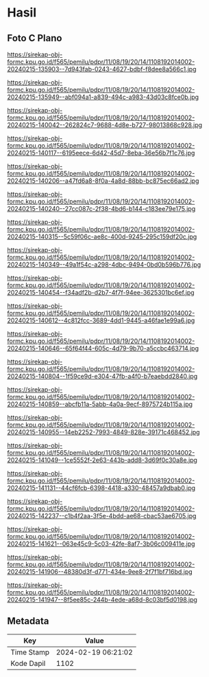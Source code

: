 # Hasil

## Foto C Plano

https://sirekap-obj-formc.kpu.go.id/f565/pemilu/pdpr/11/08/19/20/14/1108192014002-20240215-135903--7d943fab-0243-4627-bdbf-f8dee8a566c1.jpg

https://sirekap-obj-formc.kpu.go.id/f565/pemilu/pdpr/11/08/19/20/14/1108192014002-20240215-135949--abf094a1-a839-494c-a983-43d03c8fce0b.jpg

https://sirekap-obj-formc.kpu.go.id/f565/pemilu/pdpr/11/08/19/20/14/1108192014002-20240215-140042--262824c7-9688-4d8e-b727-98013868c928.jpg

https://sirekap-obj-formc.kpu.go.id/f565/pemilu/pdpr/11/08/19/20/14/1108192014002-20240215-140117--6195eece-6d42-45d7-8eba-36e56b7f1c76.jpg

https://sirekap-obj-formc.kpu.go.id/f565/pemilu/pdpr/11/08/19/20/14/1108192014002-20240215-140206--a47fd6a8-8f0a-4a8d-88bb-bc875ec66ad2.jpg

https://sirekap-obj-formc.kpu.go.id/f565/pemilu/pdpr/11/08/19/20/14/1108192014002-20240215-140240--27cc087c-2f38-4bd6-b144-c183ee79e175.jpg

https://sirekap-obj-formc.kpu.go.id/f565/pemilu/pdpr/11/08/19/20/14/1108192014002-20240215-140315--5c59f06c-ae8c-400d-9245-295c159df20c.jpg

https://sirekap-obj-formc.kpu.go.id/f565/pemilu/pdpr/11/08/19/20/14/1108192014002-20240215-140349--49a1f54c-a298-4dbc-9494-0bd0b596b776.jpg

https://sirekap-obj-formc.kpu.go.id/f565/pemilu/pdpr/11/08/19/20/14/1108192014002-20240215-140454--f34adf2b-d2b7-4f7f-94ee-3625301bc6ef.jpg

https://sirekap-obj-formc.kpu.go.id/f565/pemilu/pdpr/11/08/19/20/14/1108192014002-20240215-140612--4c812fcc-3689-4dd1-9445-a46fae1e99a6.jpg

https://sirekap-obj-formc.kpu.go.id/f565/pemilu/pdpr/11/08/19/20/14/1108192014002-20240215-140646--65f64f44-605c-4d79-9b70-a5ccbc463714.jpg

https://sirekap-obj-formc.kpu.go.id/f565/pemilu/pdpr/11/08/19/20/14/1108192014002-20240215-140804--1f59ce9d-e304-47fb-a4f0-b7eaebdd2840.jpg

https://sirekap-obj-formc.kpu.go.id/f565/pemilu/pdpr/11/08/19/20/14/1108192014002-20240215-140859--abcfb11a-5abb-4a0a-9ecf-8975724b115a.jpg

https://sirekap-obj-formc.kpu.go.id/f565/pemilu/pdpr/11/08/19/20/14/1108192014002-20240215-140955--14eb2252-7993-4849-828e-39171c468452.jpg

https://sirekap-obj-formc.kpu.go.id/f565/pemilu/pdpr/11/08/19/20/14/1108192014002-20240215-141049--1ce5552f-2e63-443b-add8-3d69f0c30a8e.jpg

https://sirekap-obj-formc.kpu.go.id/f565/pemilu/pdpr/11/08/19/20/14/1108192014002-20240215-141131--44cf6fcb-6398-4418-a330-48457a9dbab0.jpg

https://sirekap-obj-formc.kpu.go.id/f565/pemilu/pdpr/11/08/19/20/14/1108192014002-20240215-142237--c1b4f2aa-3f5e-4bdd-ae68-cbac53ae6705.jpg

https://sirekap-obj-formc.kpu.go.id/f565/pemilu/pdpr/11/08/19/20/14/1108192014002-20240215-141621--063e45c9-5c03-42fe-8af7-3b06c009411e.jpg

https://sirekap-obj-formc.kpu.go.id/f565/pemilu/pdpr/11/08/19/20/14/1108192014002-20240215-141906--48380d3f-d771-434e-9ee8-2f7f1bf716bd.jpg

https://sirekap-obj-formc.kpu.go.id/f565/pemilu/pdpr/11/08/19/20/14/1108192014002-20240215-141947--8f5ee85c-244b-4ede-a68d-8c03bf5d0198.jpg


## Metadata

| Key        | Value               |
| ---------- | ------------------- |
| Time Stamp | 2024-02-19 06:21:02 |
| Kode Dapil | 1102                |




